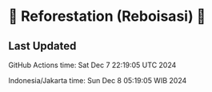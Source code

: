 
# 🌳 Reforestation (Reboisasi) 🌲

## Last Updated

GitHub Actions time: Sat Dec  7 22:19:05 UTC 2024

Indonesia/Jakarta time: Sun Dec  8 05:19:05 WIB 2024
